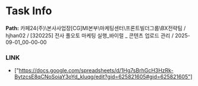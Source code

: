 # Task Info

**Path:** 카페24(주)\본사사업장\[CG]MI본부\마케팅센터\프론트빌더그룹\BX전략팀 / hjhan02 / [320225] 전사 풀오토 마케팅 실행_바이럴 _ 콘텐츠 업로드 관리 / 2025-09-01_00-00-00

### LINK
- ["https://docs.google.com/spreadsheets/d/1Hg7sBrhGcH3HzRk-BytzcsE8qCNoSoiaY3oYd_kluqg/edit?gid=625821605#gid=625821605"]

